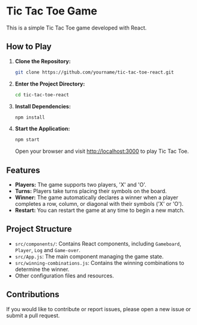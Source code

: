 # Tic Tac Toe Game

This is a simple Tic Tac Toe game developed with React.

## How to Play

1. **Clone the Repository:**

   ```bash
   git clone https://github.com/yourname/tic-tac-toe-react.git
   ```

2. **Enter the Project Directory:**

   ```bash
   cd tic-tac-toe-react
   ```

3. **Install Dependencies:**

   ```bash
   npm install
   ```

4. **Start the Application:**

   ```bash
   npm start
   ```

   Open your browser and visit [http://localhost:3000](http://localhost:3000) to play Tic Tac Toe.

## Features

- **Players:** The game supports two players, 'X' and 'O'.
- **Turns:** Players take turns placing their symbols on the board.
- **Winner:** The game automatically declares a winner when a player completes a row, column, or diagonal with their symbols ('X' or 'O').
- **Restart:** You can restart the game at any time to begin a new match.

## Project Structure

- `src/components/`: Contains React components, including `Gameboard`, `Player`,  `Log` and  `Game-over`.
- `src/App.js`: The main component managing the game state.
- `src/winning-combinations.js`: Contains the winning combinations to determine the winner.
- Other configuration files and resources.

## Contributions

If you would like to contribute or report issues, please open a new issue or submit a pull request.
